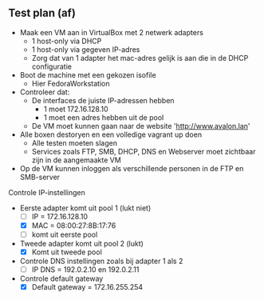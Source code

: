## Test plan (af)

- Maak een VM aan in VirtualBox met 2 netwerk adapters 
  - 1 host-only via DHCP
  - 1 host-only via gegeven IP-adres
  - Zorg dat van 1 adapter het mac-adres gelijk is aan die in de DHCP configuratie
- Boot de machine met een gekozen isofile
  - Hier FedoraWorkstation
- Controleer dat:
  - De interfaces de juiste IP-adressen hebben
    - 1 moet 172.16.128.10
    - 1 moet een adres hebben uit de pool
  - De VM moet kunnen gaan naar de website 'http://www.avalon.lan'
- Alle boxen destoryen en een volledige vagrant up doen
  - Alle testen moeten slagen
  - Services zoals FTP, SMB, DHCP, DNS en Webserver moet zichtbaar zijn in de aangemaakte VM
- Op de VM kunnen inloggen als verschillende personen in de FTP en SMB-server







Controle IP-instellingen

- Eerste adapter komt uit pool 1 (lukt niet)
  - [ ] IP = 172.16.128.10
  - [x] MAC = 08:00:27:8B:17:76
  - [ ] komt uit eerste pool
- Tweede adapter komt uit pool 2 (lukt)
  - [x] Komt uit tweede pool
- Controle DNS instellingen zoals bij adapter 1 als 2
  - [ ] IP DNS = 192.0.2.10 en 192.0.2.11
- Controle default gateway
  - [x] Default gateway = 172.16.255.254